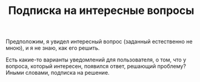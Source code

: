 ﻿---
title: "Подписка на интересные вопросы"
se.owner.user_id: 345122
se.owner.display_name: "Perfect Voyage"
se.owner.link: "https://ru.meta.stackoverflow.com/users/345122/perfect-voyage"
se.link: "https://ru.meta.stackoverflow.com/questions/9966/%d0%9f%d0%be%d0%b4%d0%bf%d0%b8%d1%81%d0%ba%d0%b0-%d0%bd%d0%b0-%d0%b8%d0%bd%d1%82%d0%b5%d1%80%d0%b5%d1%81%d0%bd%d1%8b%d0%b5-%d0%b2%d0%be%d0%bf%d1%80%d0%be%d1%81%d1%8b"
se.question_id: 9966
se.post_type: question
se.score: 9
---
<p>Предположим, я увидел интересный вопрос (заданный естественно не мною), и я не знаю, как его решить.</p>

<p>Есть какие-то варианты уведомлений для пользователя, о том, что у вопроса, который интересен, появился ответ, решающий проблему? Иными словами, подписка на решение.</p>
